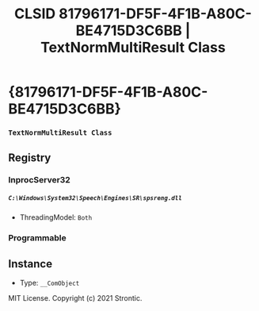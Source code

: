 ﻿---
title: "CLSID 81796171-DF5F-4F1B-A80C-BE4715D3C6BB | TextNormMultiResult Class"
excerpt: What is COM-Object CLSID 81796171-DF5F-4F1B-A80C-BE4715D3C6BB?
---

# {81796171-DF5F-4F1B-A80C-BE4715D3C6BB}

### `TextNormMultiResult Class`

## Registry


### InprocServer32

##### `C:\Windows\System32\Speech\Engines\SR\spsreng.dll`
* ThreadingModel: `Both`

### Programmable


## Instance

* Type: `__ComObject`

MIT License. Copyright (c) 2021 Strontic.


